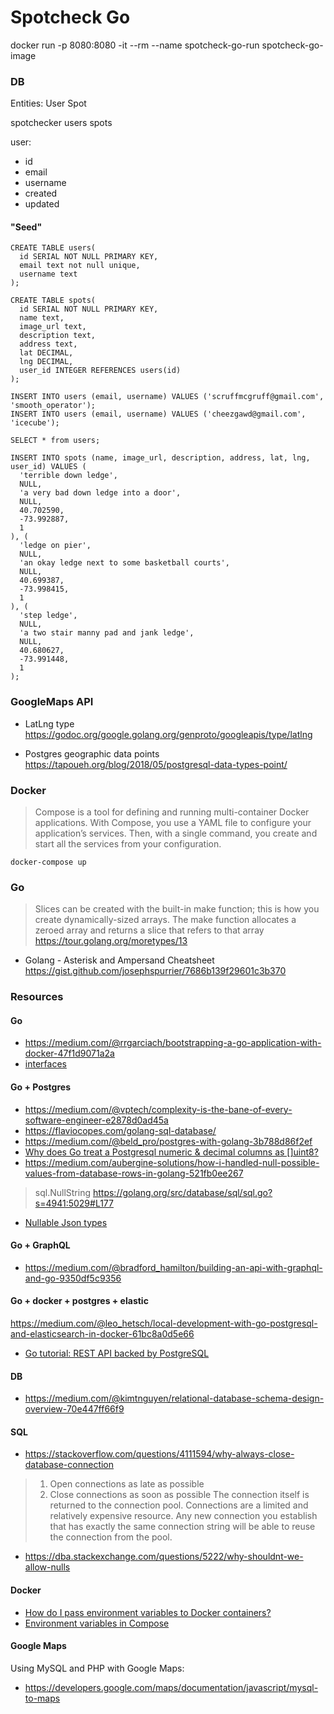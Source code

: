 # Spotcheck Go

docker run -p 8080:8080 -it --rm --name spotcheck-go-run spotcheck-go-image

### DB
Entities:
User
Spot

spotchecker
users
spots

user:
- id
- email
- username
- created
- updated

#### "Seed"
```
CREATE TABLE users(
  id SERIAL NOT NULL PRIMARY KEY,
  email text not null unique,
  username text
);

CREATE TABLE spots(
  id SERIAL NOT NULL PRIMARY KEY,
  name text,
  image_url text,
  description text,
  address text,
  lat DECIMAL,
  lng DECIMAL,
  user_id INTEGER REFERENCES users(id)
);

INSERT INTO users (email, username) VALUES ('scruffmcgruff@gmail.com', 'smooth_operator');
INSERT INTO users (email, username) VALUES ('cheezgawd@gmail.com', 'icecube');

SELECT * from users;

INSERT INTO spots (name, image_url, description, address, lat, lng, user_id) VALUES (
  'terrible down ledge',
  NULL,
  'a very bad down ledge into a door',
  NULL,
  40.702590, 
  -73.992887,
  1
), (
  'ledge on pier',
  NULL,
  'an okay ledge next to some basketball courts',
  NULL,
  40.699387, 
  -73.998415,
  1
), (
  'step ledge',
  NULL,
  'a two stair manny pad and jank ledge',
  NULL,
  40.680627, 
  -73.991448,
  1
);

```

### GoogleMaps API
- LatLng type
https://godoc.org/google.golang.org/genproto/googleapis/type/latlng

- Postgres geographic data points
https://tapoueh.org/blog/2018/05/postgresql-data-types-point/

### Docker
> Compose is a tool for defining and running multi-container Docker applications. With Compose, you use a YAML file to configure your application’s services. Then, with a single command, you create and start all the services from your configuration. 

```
docker-compose up
```
### Go
> Slices can be created with the built-in make function; this is how you create dynamically-sized arrays.
> The make function allocates a zeroed array and returns a slice that refers to that array
https://tour.golang.org/moretypes/13

- Golang - Asterisk and Ampersand Cheatsheet
https://gist.github.com/josephspurrier/7686b139f29601c3b370

### Resources
#### Go
* https://medium.com/@rrgarciach/bootstrapping-a-go-application-with-docker-47f1d9071a2a
* [interfaces](https://stackoverflow.com/questions/23148812/whats-the-meaning-of-interface)

#### Go + Postgres
* https://medium.com/@vptech/complexity-is-the-bane-of-every-software-engineer-e2878d0ad45a
* https://flaviocopes.com/golang-sql-database/
* https://medium.com/@beld_pro/postgres-with-golang-3b788d86f2ef
* [Why does Go treat a Postgresql numeric & decimal columns as []uint8?
](https://stackoverflow.com/questions/31946344/why-does-go-treat-a-postgresql-numeric-decimal-columns-as-uint8)
* https://medium.com/aubergine-solutions/how-i-handled-null-possible-values-from-database-rows-in-golang-521fb0ee267
> sql.NullString
> https://golang.org/src/database/sql/sql.go?s=4941:5029#L177
* [Nullable Json types](https://gist.github.com/rsudip90/022c4ef5d98130a224c9239e0a1ab397)


#### Go + GraphQL
* https://medium.com/@bradford_hamilton/building-an-api-with-graphql-and-go-9350df5c9356

#### Go + docker + postgres + elastic
https://medium.com/@leo_hetsch/local-development-with-go-postgresql-and-elasticsearch-in-docker-61bc8a0d5e66

* [Go tutorial: REST API backed by PostgreSQL](https://flaviocopes.com/golang-tutorial-rest-api/)


#### DB
* https://medium.com/@kimtnguyen/relational-database-schema-design-overview-70e447ff66f9

#### SQL
* https://stackoverflow.com/questions/4111594/why-always-close-database-connection
> 1. Open connections as late as possible
> 2. Close connections as soon as possible
> The connection itself is returned to the connection pool. Connections are a limited and relatively expensive resource. Any new connection you establish that has exactly the same connection string will be able to reuse the connection from the pool.
* https://dba.stackexchange.com/questions/5222/why-shouldnt-we-allow-nulls

#### Docker
* [How do I pass environment variables to Docker containers?](https://stackoverflow.com/questions/30494050/how-do-i-pass-environment-variables-to-docker-containers)
* [Environment variables in Compose](https://docs.docker.com/compose/environment-variables/)


#### Google Maps
Using MySQL and PHP with Google Maps:  
* https://developers.google.com/maps/documentation/javascript/mysql-to-maps

